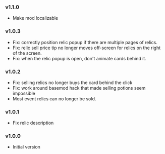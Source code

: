 ### v1.1.0
* Make mod localizable

### v1.0.3
* Fix: correctly position relic popup if there are multiple pages of relics.
* Fix: relic sell price tip no longer moves off-screen for relics on the right of the screen.
* Fix: when the relic popup is open, don't animate cards behind it.

### v1.0.2
* Fix: selling relics no longer buys the card behind the click
* Fix: work around basemod hack that made selling potions seem impossible
* Most event relics can no longer be sold.

### v1.0.1
* Fix relic description

### v1.0.0
* Initial version